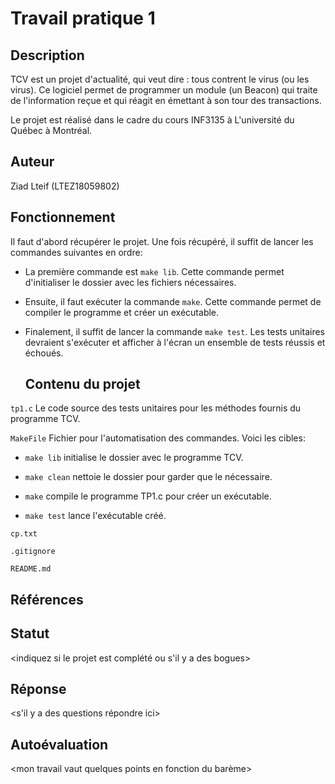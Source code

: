 # Travail pratique 1

   ## Description

 TCV est un projet d'actualité, qui veut dire : tous contrent le virus (ou les virus). Ce logiciel permet de programmer un module (un Beacon) qui traite de l'information reçue
 et qui réagit en émettant à son tour des transactions.
 
 Le projet est réalisé dans le cadre du cours INF3135 à L'université du Québec à Montréal.

   ## Auteur

   Ziad Lteif (LTEZ18059802)

   ## Fonctionnement
   
Il faut d'abord récupérer le projet. Une fois récupéré, il suffit de lancer les commandes suivantes en ordre:

- La première commande est ```make lib```. Cette commande permet d'initialiser le dossier avec les fichiers nécessaires.

- Ensuite, il faut exécuter la commande ```make```. Cette commande permet de compiler le programme et créer un exécutable.

- Finalement, il suffit de lancer la commande ```make test```. Les tests unitaires devraient s'exécuter et afficher à l'écran un ensemble de tests réussis et échoués.

   ## Contenu du projet

```tp1.c``` Le code source des tests unitaires pour les méthodes fournis du programme TCV.

```MakeFile``` Fichier pour l'automatisation des commandes. Voici les cibles:

   - ```make lib``` initialise le dossier avec le programme TCV.

   - ```make clean``` nettoie le dossier pour garder que le nécessaire.
   
   - ```make``` compile le programme TP1.c pour créer un exécutable.
   
   - ```make test``` lance l'exécutable créé.
   
```cp.txt```

```.gitignore```

```README.md```

   ## Références

   <citez vos sources ici>

   ## Statut

   <indiquez si le projet est complété ou s'il y a des bogues>
   
   ## Réponse
   
   <s'il y a des questions répondre ici>
   
   ## Autoévaluation
   
   <mon travail vaut quelques points en fonction du barème>

